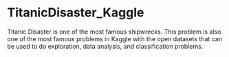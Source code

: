 # TitanicDisaster_Kaggle
Titanic Disaster is one of the most famous shipwrecks. This problem is also one of the most famous problems in Kaggle with the open datasets that can be used to do exploration, data analysis, and classification problems.
